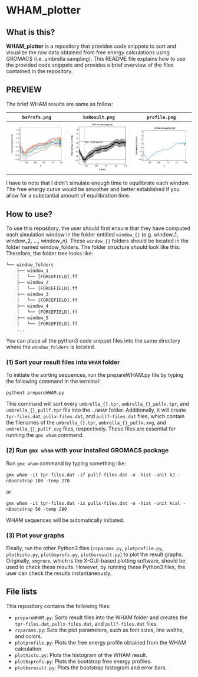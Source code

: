 # **WHAM_plotter**

## **What is this?**

__WHAM_plotter__ is a repository that provides code snippets to sort and visualize the raw data obtained from free energy calculations using GROMACS (i.e. umbrella sampling). This README file explains how to use the provided code snippets and provides a brief overview of the files contained in the repository.

## **PREVIEW**
The brief WHAM results are same as follow:

| `bsProfs.png` | `bsResult.png` | `profile.png` |
| :-------: | :-------: | :-------: |
| <img src = "gallery/bsProfs.png"> | <img src = "gallery/bsResult.png"> | <img src = "gallery/profile.png"> |

I have to note that I didn't simulate enough time to equilibrate each window. The free energy curve would be smoother and better established if you allow for a substantial amount of equilibration time.

## **How to use?**

To use this repository, the user should first ensure that they have computed each simulation window in the folder entitled `window_{}` (e.g. window_1, window_2, ..., window_n). These `window_{}` folders should be located in the folder named window_folders. The folder structure should look like this:
Therefore, the folder tree looks like:

```text
└── window_folders
    ├── window_1
    │   └── [FORCEFIELD].ff
    ├── window_2
    │   └── [FORCEFIELD].ff
    ├── window_3
    │   └── [FORCEFIELD].ff
    ├── window_4
    │   └── [FORCEFIELD].ff
    ├── window_5
    │   └── [FORCEFIELD].ff
    ...
```

You can place all the python3 code snippet files into the same directory where the `window_folders` is located.

### **(1) Sort your result files into `WHAM` folder**

To initiate the sorting sequences, run the prepareWHAM.py file by typing the following command in the terminal:

```shell
python3 prepareWHAM.py
```

This command will sort every `umbrella_{}.tpr`, `umbrella_{}_pullx.tpr`, and `umbrella_{}_pullf.tpr` file into the `./WHAM` folder. Additionally, it will create `tpr-files.dat`, `pullx-files.dat`, and `pullf-files.dat` files, which contain the filenames of the `umbrella_{}.tpr`, `umbrella_{}_pullx.xvg`, and `umbrella_{}_pullf.xvg` files, respectively. These files are essential for running the `gmx wham` command.

### **(2) Run `gmx wham` with your installed GROMACS package**

Run `gmx wham` command by typing something like:

```shell
gmx wham -it tpr-files.dat -if pullf-files.dat -o -hist -unit kJ -nBootstrap 100 -temp 270
```

or

```shell
gmx wham -it tpr-files.dat -ix pullx-files.dat -o -hist -unit kcal -nBootstrap 50 -temp 280
```

WHAM sequences will be automatically initiated.

### **(3) Plot your graphs**

Finally, run the other Python3 files (`rcparams.py`, `plotprofile.py`, `plothisto.py`, `plotbsprofs.py`, `plotbsresult.py`) to plot the result graphs. Originally, `xmgrace`, which is the X-GUI-based plotting software, should be used to check these results. However, by running these Python3 files, the user can check the results instantaneously.

## **File lists**
This repository contains the following files:

- `prepareWHAM.py`: Sorts result files into the WHAM folder and creates the `tpr-files.dat`, `pullx-files.dat`, and `pullf-files.dat` files.
- `rcparams.py`: Sets the plot parameters, such as font sizes, line widths, and colors.
- `plotprofile.py`: Plots the free energy profile obtained from the WHAM calculation.
- `plothisto.py`: Plots the histogram of the WHAM result.
- `plotbsprofs.py`: Plots the bootstrap free energy profiles.
- `plotbsresult.py`: Plots the bootstrap histogram and error bars.